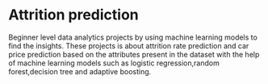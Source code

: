# Attrition prediction
Beginner level data analytics projects by using machine learning models to find the insights.
These projects is about attrition rate prediction and car price prediction based on the attributes present in the dataset with the help of machine learning models such as logistic regression,random forest,decision tree and adaptive boosting.
